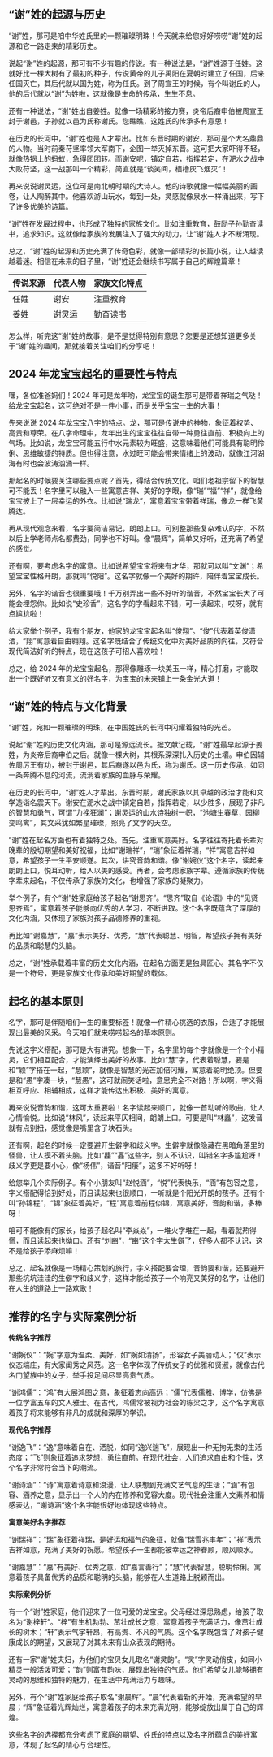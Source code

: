 ## “谢”姓的起源与历史

“谢”姓，那可是咱中华姓氏里的一颗璀璨明珠！今天就来给您好好唠唠“谢”姓的起源和它一路走来的精彩历史。

说起“谢”姓的起源，那可有不少有趣的传说。有一种说法是，“谢”姓源于任姓。这就好比一棵大树有了最初的种子，传说黄帝的儿子禹阳在夏朝时建立了任国，后来任国灭亡，其后代就以国为姓，称为任氏。到了周宣王的时候，有个叫谢丘的人，他的后代就以“谢”为姓啦，这就像是生命的传承，生生不息。

还有一种说法，“谢”姓出自姜姓。就像一场精彩的接力赛，炎帝后裔申伯被周宣王封于谢邑，子孙就以邑为氏称谢氏。您瞧瞧，这姓氏的传承多有意思！

在历史的长河中，“谢”姓也是人才辈出。比如东晋时期的谢安，那可是个大名鼎鼎的人物。当时前秦苻坚率领大军南下，企图一举灭掉东晋。这可把大家吓得不轻，就像热锅上的蚂蚁，急得团团转。而谢安呢，镇定自若，指挥若定，在淝水之战中大败苻坚，这一战那叫一个精彩，简直就是“谈笑间，樯橹灰飞烟灭”！

再来说说谢灵运，这位可是南北朝时期的大诗人。他的诗歌就像一幅幅美丽的画卷，让人陶醉其中。他喜欢游山玩水，每到一处，灵感就像泉水一样涌出来，写下了许多优美的诗篇。

“谢”姓在发展过程中，也形成了独特的家族文化。比如注重教育，鼓励子孙勤奋读书，追求知识。这就像给家族的发展注入了强大的动力，让“谢”姓人才不断涌现。

总之，“谢”姓的起源和历史充满了传奇色彩，就像一部精彩的长篇小说，让人越读越着迷。相信在未来的日子里，“谢”姓还会继续书写属于自己的辉煌篇章！

|传说来源|代表人物|家族文化特点|
|----|----|----|
|任姓|谢安|注重教育|
|姜姓|谢灵运|勤奋读书|

怎么样，听完这“谢”姓的故事，是不是觉得特别有意思？您要是还想知道更多关于“谢”姓的趣闻，那就接着关注咱们的分享吧！
## 2024 年龙宝宝起名的重要性与特点

嘿，各位准爸妈们！2024 年可是龙年哟，龙宝宝的诞生那可是带着祥瑞之气哒！给龙宝宝起名，这可绝对不是一件小事，而是关乎宝宝一生的大事！

先来说说 2024 年龙宝宝八字的特点。龙，那可是传说中的神物，象征着权势、高贵和尊荣。在八字命理中，龙年出生的宝宝往往自带一种勇往直前、积极向上的气场。比如说，龙宝宝可能五行中水元素较为旺盛，这意味着他们可能具有聪明伶俐、思维敏捷的特质。但也得注意，水过旺可能会带来情绪上的波动，就像江河湖海有时也会波涛汹涌一样。

那起名的时候要关注哪些要点呢？首先，得结合传统文化。咱们老祖宗留下的智慧可不能丢！名字里可以融入一些寓意吉祥、美好的字眼，像“瑞”“福”“祥”，就像给宝宝披上了一层幸运的外衣。比如说“瑞龙”，寓意着宝宝带着祥瑞，像龙一样飞黄腾达。

再从现代观念来看，名字要简洁易记，朗朗上口。可别整那些复杂难认的字，不然以后上学老师点名都费劲，同学也不好叫。像“晨辉”，简单又好听，还充满了希望的感觉。

还有啊，要考虑名字的寓意。比如说希望宝宝将来有才华，那就可以叫“文渊”；希望宝宝性格开朗，那就叫“悦阳”。这名字就像一个美好的期许，陪伴着宝宝成长。

另外，名字的谐音也很重要哦！千万别弄出一些不好听的谐音，不然宝宝长大了可能会埋怨你。比如说“史珍香”，这名字的字看起来不错，可一读起来，哎呀，就有点尴尬啦！

给大家举个例子，我有个朋友，他家的龙宝宝起名叫“俊翔”。“俊”代表着英俊潇洒，“翔”寓意着自由翱翔。这名字既结合了传统文化中对美好品质的向往，又符合现代简洁好听的特点，现在这孩子可招人喜欢啦！

总之，给 2024 年的龙宝宝起名，那得像雕琢一块美玉一样，精心打磨，才能取出一个既好听又有意义的好名字，为宝宝的未来铺上一条金光大道！ 
## “谢”姓的特点与文化背景

“谢”姓，宛如一颗璀璨的明珠，在中国姓氏的长河中闪耀着独特的光芒。

说起“谢”姓的历史文化内涵，那可是源远流长。据文献记载，“谢”姓最早起源于姜姓，为炎帝后裔申伯之后。就像一棵大树，其根系深深扎入历史的土壤。申伯因辅佐周厉王有功，被封于谢邑，其后裔遂以邑为氏，称为谢氏。这一历史传承，如同一条奔腾不息的河流，流淌着家族的血脉与荣耀。

在历史的长河中，“谢”姓人才辈出。东晋时期，谢氏家族以其卓越的政治才能和文学造诣名震天下。谢安在淝水之战中镇定自若，指挥若定，以少胜多，展现了非凡的智慧和勇气，可谓“力挽狂澜”；谢灵运的山水诗独树一帜，“池塘生春草，园柳变鸣禽”，其文采犹如繁星璀璨，照亮了文学的天空。

“谢”姓在起名方面也有着独特之处。首先，注重寓意美好。名字往往寄托着长辈对晚辈的殷切期望和美好祝福，比如“谢瑞祥”，“瑞”象征着祥瑞，“祥”寓意吉祥如意，希望孩子一生平安顺遂。其次，讲究音韵和谐。像“谢婉仪”这个名字，读起来朗朗上口，悦耳动听，给人以美的感受。再者，会考虑家族字辈。遵循家族的传统字辈来起名，不仅传承了家族的文化，也增强了家族的凝聚力。

举个例子，有个“谢”姓家庭给孩子起名“谢思齐”。“思齐”取自《论语》中的“见贤思齐焉”，寓意着孩子能够向优秀的人学习，不断进取。这个名字既蕴含了深厚的文化内涵，又体现了家族对孩子品德修养的重视。

再比如“谢嘉慧”，“嘉”表示美好、优秀，“慧”代表聪慧、明智，希望孩子拥有美好的品质和聪慧的头脑。

总之，“谢”姓承载着丰富的历史文化内涵，在起名方面更是独具匠心。其名字不仅是一个符号，更是家族文化传承和美好期望的载体。
## 起名的基本原则

名字，那可是伴随咱们一生的重要标签！就像一件精心挑选的衣服，合适了才能展现出最美的风采。今天咱们就来唠唠起名的基本原则。

先说这字义搭配，那可是大有讲究。想象一下，名字里的每个字就像是一个个小精灵，它们相互配合，才能演绎出美好的故事。比如“慧”字，代表着聪慧，要是和“颖”字搭在一起，“慧颖”，就像是智慧的光芒加倍闪耀，寓意着聪明绝顶。但要是和“愚”字凑一块，“慧愚”，这可就闹笑话啦，意思完全不对路！所以啊，字义得相互呼应、相辅相成，这样才能传达出积极、美好的寓意。

再来说说音韵和谐，这可太重要啦！名字读起来顺口，就像一首动听的歌曲，让人心情愉悦。比如说“林风”，读起来平仄相间，朗朗上口。可要是叫“林矗”，这发音就有点别扭，感觉像是嘴里含了块石头。

还有啊，起名的时候一定要避开生僻字和歧义字。生僻字就像隐藏在黑暗角落里的怪兽，让人摸不着头脑。比如“龘”“靐”这些字，别人不认识，叫错名字多尴尬呀！歧义字更是要小心，像“杨伟”，谐音“阳痿”，这多不好听呀！

给您举几个实际例子。有个小朋友叫“赵悦涵”，“悦”代表快乐，“涵”有包容之意，字义搭配得恰到好处，而且读起来也很顺口，一听就是个阳光开朗的孩子。还有个叫“孙锦程”，“锦”象征着美好，“程”寓意着前程似锦，寓意美好，音韵和谐，多棒呀！

咱可不能像有的家长，给孩子起名叫“李焱焱”，一堆火字堆在一起，看着就热得慌，而且读起来也拗口。还有“刘豳”，“豳”这个字太生僻了，好多人都不认识，这不是给孩子添麻烦嘛！

总之，起名就像是一场精心策划的旅行，字义搭配要合理，音韵要和谐，还要避开那些坑坑洼洼的生僻字和歧义字，这样才能给孩子一个响亮又美好的名字，让他们在人生的道路上一路欢歌！ 
## 推荐的名字与实际案例分析

**传统名字推荐**

“谢婉仪”：“婉”字意为温柔、美好，如“婉如清扬”，形容女子美丽动人；“仪”表示仪态端庄，有大家闺秀之风范。这一名字体现了传统女子的优雅和贤淑，就像古代名门望族中的女子，举手投足间尽显高贵气质。

“谢鸿儒”：“鸿”有大展鸿图之意，象征着志向高远；“儒”代表儒雅、博学，仿佛是一位学富五车的文人雅士。在古代，鸿儒常被视为社会的栋梁之才，这个名字寓意着孩子将来能够有非凡的成就和深厚的学识。

**现代名字推荐**

“谢逸飞”：“逸”意味着自在、洒脱，如同“逸兴遄飞”，展现出一种无拘无束的生活态度；“飞”则象征着追求梦想，勇往直前。在现代社会，人们追求自由和个性，这个名字非常符合当下的潮流。

“谢诗涵”：“诗”寓意着诗意和浪漫，让人联想到充满文艺气息的生活；“涵”有包容、涵养之意，显示出一个人的内在修养和宽容大度。现代社会注重人文素养和情感表达，“谢诗涵”这个名字能很好地体现这些特点。

**寓意美好名字推荐**

“谢瑞祥”：“瑞”象征着祥瑞，是好运和福气的象征，就像“瑞雪兆丰年”；“祥”表示吉祥如意，充满了美好的祝愿。希望孩子一生都能被幸运之神眷顾，顺风顺水。

“谢嘉慧”：“嘉”有美好、优秀之意，如“嘉言善行”；“慧”代表智慧，聪明伶俐。寓意着孩子具备优秀的品质和聪明的头脑，能够在人生道路上脱颖而出。

**实际案例分析**

有一个“谢”姓家庭，他们迎来了一位可爱的龙宝宝。父母经过深思熟虑，给孩子取名为“谢梓轩”。“梓”有生机勃勃、茁壮成长之意，寓意着孩子充满活力，像茁壮成长的树木；“轩”表示气宇轩昂，有高贵、不凡的气质。这个名字既包含了对孩子健康成长的期望，又展现了对其未来有出众表现的期待。

还有一家“谢”姓夫妇，为他们的宝贝女儿取名“谢灵韵”。“灵”字灵动俏皮，如同小精灵一般活泼可爱；“韵”则富有韵味，展现出独特的气质。他们希望女儿能够拥有灵动的思维和独特的魅力，在生活中充满活力与趣味。

另外，有个“谢”姓家庭给孩子取名“谢晨辉”。“晨”代表着新的开始，充满希望的早晨；“辉”象征着光辉灿烂，寓意着孩子的未来充满光明，能够绽放出属于自己的辉煌。

这些名字的选择都充分考虑了家庭的期望、姓氏的特点以及名字所蕴含的美好寓意，体现了起名的精心与合理性。
